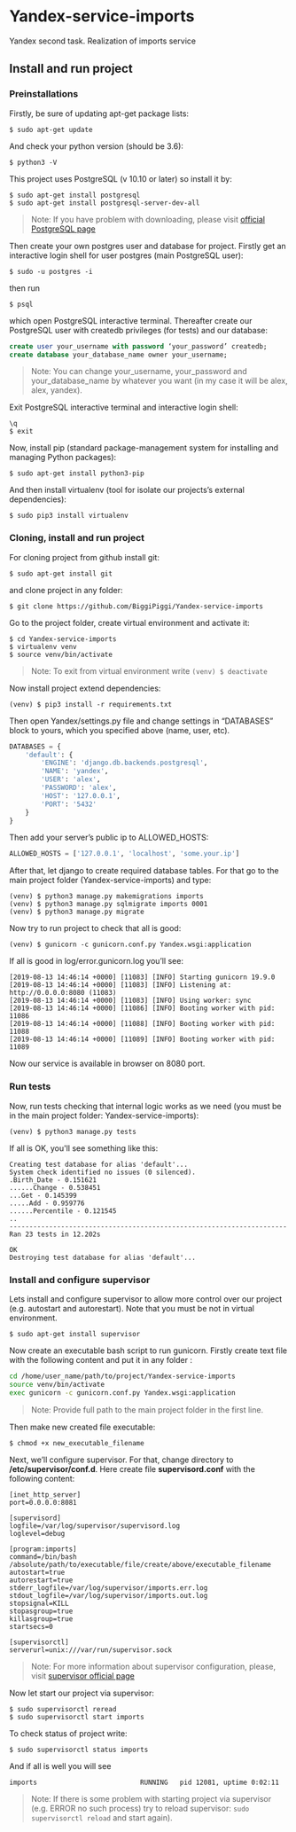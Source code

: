 # Yandex-service-imports
Yandex second task. Realization of imports service

## Install and run project
### Preinstallations
Firstly, be sure of updating apt-get package lists:
```
$ sudo apt-get update
```
And check your python version (should be 3.6):
```
$ python3 -V
```
This project uses PostgreSQL (v 10.10 or later) so install it by:
```
$ sudo apt-get install postgresql
$ sudo apt-get install postgresql-server-dev-all
```
> Note: If you have problem with downloading, please visit [official PostgreSQL page](https://www.postgresql.org/download/)

Then create your own postgres user and database for project. Firstly get an interactive login shell for user postgres (main PostgreSQL user):
```
$ sudo -u postgres -i
```
then run 
```
$ psql
```
which open PostgreSQL interactive terminal. Thereafter create our PostgreSQL user with createdb privileges (for tests) and our database:
```sql
create user your_username with password ‘your_password’ createdb;
create database your_database_name owner your_username;
```
> Note: You can change your_username, your_password and your_database_name by whatever you want (in my case it will be alex, alex, yandex).

Exit PostgreSQL interactive terminal and interactive login shell:
```
\q
$ exit
```
Now, install pip (standard package-management system for installing and managing Python packages):
```
$ sudo apt-get install python3-pip
```
And then install virtualenv (tool for isolate our projects’s external dependencies):
```
$ sudo pip3 install virtualenv
```
### Cloning, install and run project
For cloning project from github install git:
```
$ sudo apt-get install git
```
and clone project in any folder:
```
$ git clone https://github.com/BiggiPiggi/Yandex-service-imports
```
Go to the project folder, create virtual environment and activate it:
```
$ cd Yandex-service-imports
$ virtualenv venv
$ source venv/bin/activate
```
> Note: To exit from virtual environment write `(venv) $ deactivate`

Now install project extend dependencies:
```
(venv) $ pip3 install -r requirements.txt
```
Then open Yandex/settings.py file and change settings in “DATABASES” block to yours, which you specified above (name, user, etc). 
```python
DATABASES = {
    'default': {
        'ENGINE': 'django.db.backends.postgresql',
        'NAME': 'yandex',
        'USER': 'alex',
        'PASSWORD': 'alex',
        'HOST': '127.0.0.1',
        'PORT': '5432'
    }
}
```
Then add your server’s public ip to ALLOWED_HOSTS:
```python
ALLOWED_HOSTS = ['127.0.0.1', 'localhost', 'some.your.ip']
```
After that, let django to create required database tables. For that go to the main project folder (Yandex-service-imports) and type:
```
(venv) $ python3 manage.py makemigrations imports
(venv) $ python3 manage.py sqlmigrate imports 0001
(venv) $ python3 manage.py migrate
```
Now try to run project to check that all is good:
```
(venv) $ gunicorn -c gunicorn.conf.py Yandex.wsgi:application
```
If all is good in log/error.gunicorn.log you’ll see:
```
[2019-08-13 14:46:14 +0000] [11083] [INFO] Starting gunicorn 19.9.0
[2019-08-13 14:46:14 +0000] [11083] [INFO] Listening at: http://0.0.0.0:8080 (11083)
[2019-08-13 14:46:14 +0000] [11083] [INFO] Using worker: sync
[2019-08-13 14:46:14 +0000] [11086] [INFO] Booting worker with pid: 11086
[2019-08-13 14:46:14 +0000] [11088] [INFO] Booting worker with pid: 11088
[2019-08-13 14:46:14 +0000] [11089] [INFO] Booting worker with pid: 11089
```
Now our service is available in browser on 8080 port.

### Run tests
Now, run tests checking that internal logic works as we need (you must be in the main project folder: Yandex-service-imports):
```
(venv) $ python3 manage.py tests
```
If all is OK, you'll see something like this:
```
Creating test database for alias 'default'...
System check identified no issues (0 silenced).
.Birth_Date - 0.151621
......Change - 0.538451
...Get - 0.145399
.....Add - 0.959776
......Percentile - 0.121545
..
----------------------------------------------------------------------
Ran 23 tests in 12.202s

OK
Destroying test database for alias 'default'...
```
### Install and configure supervisor
Lets install and configure supervisor to allow more control over our project (e.g. autostart and autorestart). Note that you must be not in virtual environment.
```
$ sudo apt-get install supervisor
```
Now create an executable bash script to run gunicorn. Firstly create text file with the following content and put it in any folder :
```bash
cd /home/user_name/path/to/project/Yandex-service-imports
source venv/bin/activate
exec gunicorn -c gunicorn.conf.py Yandex.wsgi:application
```
> Note: Provide full path to the main project folder in the first line.

Then make new created file executable:
```
$ chmod +x new_executable_filename
```
Next, we’ll configure supervisor. For that, change directory to **/etc/supervisor/conf.d**. Here create file **supervisord.conf** with the following content:
```
[inet_http_server]
port=0.0.0.0:8081

[supervisord]
logfile=/var/log/supervisor/supervisord.log
loglevel=debug

[program:imports]
command=/bin/bash /absolute/path/to/executable/file/create/above/executable_filename
autostart=true
autorestart=true
stderr_logfile=/var/log/supervisor/imports.err.log
stdout_logfile=/var/log/supervisor/imports.out.log
stopsignal=KILL
stopasgroup=true
killasgroup=true
startsecs=0

[supervisorctl]
serverurl=unix:///var/run/supervisor.sock
```
> Note: For more information about supervisor configuration, please, visit [supervisor official page](http://supervisord.org/configuration.html)

Now let start our project via supervisor:
```
$ sudo supervisorctl reread
$ sudo supervisorctl start imports
```
To check status of project write:
```
$ sudo supervisorctl status imports
```
And if all is well you will see 
```
imports                          RUNNING   pid 12081, uptime 0:02:11
```
> Note: If there is some problem with starting project via supervisor (e.g. ERROR no such process) try to reload supervisor: `sudo supervisorctl reload` and start again).
